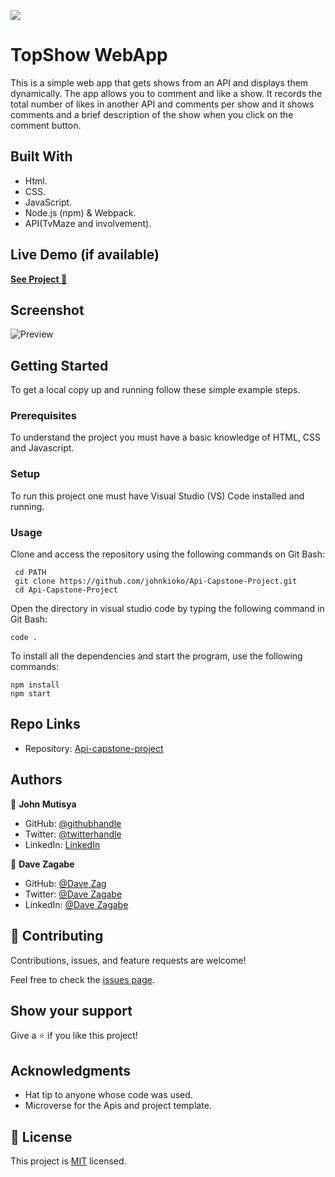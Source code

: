 ![](https://img.shields.io/badge/Microverse-blueviolet)

# TopShow WebApp

This is a simple web app that gets shows from an API and displays them dynamically. The app allows you to comment and like a show. It records the total number of likes in another API and comments per show and it shows comments and a brief description of the show when you click on the comment button.

## Built With

- Html.
- CSS.
- JavaScript.
- Node.js (npm) & Webpack.
- API(TvMaze and involvement).

## Live Demo (if available)

[**See Project 🚀**](https://johnkioko.github.io/Api-Capstone-Project/)

## Screenshot

![Preview](./preview/preview.png)

## Getting Started

To get a local copy up and running follow these simple example steps.

### Prerequisites

To understand the project you must have a basic knowledge of HTML, CSS and Javascript.

### Setup

To run this project one must have Visual Studio (VS) Code installed and running.

### Usage

Clone and access the repository using the following commands on Git Bash:

```
 cd PATH
 git clone https://github.com/johnkioko/Api-Capstone-Project.git
 cd Api-Capstone-Project
```

Open the directory in visual studio code by typing the following command in Git Bash:

```
code .
```

To install all the dependencies and start the program, use the following commands:

```
npm install
npm start
```

## Repo Links

- Repository: [Api-capstone-project](https://github.com/johnkioko/Api-Capstone-Project)

## Authors

👤 **John Mutisya**

- GitHub: [@githubhandle](https://github.com/johnkioko)
- Twitter: [@twitterhandle](https://twitter.com/@John_Web_Dev)
- LinkedIn: [LinkedIn](https://linkedin.com/in/johnkioko)

👤 **Dave Zagabe**

- GitHub: [@Dave Zag](https://github.com/DaveZag)
- Twitter: [@Dave Zagabe](https://twitter.com/davezagabe2)
- LinkedIn: [@Dave Zagabe](https://www.linkedin.com/in/dave-zagabe)

## 🤝 Contributing

Contributions, issues, and feature requests are welcome!

Feel free to check the [issues page](../../issues/).

## Show your support

Give a ⭐️ if you like this project!

## Acknowledgments

- Hat tip to anyone whose code was used.
- Microverse for the Apis and project template.

## 📝 License

This project is [MIT](./MIT.MD) licensed.
